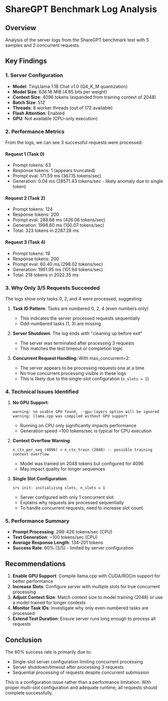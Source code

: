 # ShareGPT Benchmark Log Analysis

## Overview
Analysis of the server logs from the ShareGPT benchmark test with 5 samples and 2 concurrent requests.

## Key Findings

### 1. Server Configuration
- **Model**: TinyLlama 1.1B Chat v1.0 (Q4_K_M quantization)
- **Model Size**: 636.18 MiB (4.85 bits per weight)
- **Context Size**: 4096 tokens (expanded from training context of 2048)
- **Batch Size**: 512
- **Threads**: 8 worker threads (out of 172 available)
- **Flash Attention**: Enabled
- **GPU**: Not available (CPU-only execution)

### 2. Performance Metrics

From the logs, we can see 3 successful requests were processed:

#### Request 1 (Task 0)
- Prompt tokens: 63
- Response tokens: 1 (appears truncated)
- Prompt eval: 171.59 ms (367.15 tokens/sec)
- Generation: 0.04 ms (28571.43 tokens/sec - likely anomaly due to single token)

#### Request 2 (Task 2)
- Prompt tokens: 124
- Response tokens: 200
- Prompt eval: 288.68 ms (426.08 tokens/sec)
- Generation: 1998.60 ms (100.07 tokens/sec)
- Total: 323 tokens in 2287.28 ms

#### Request 3 (Task 4)
- Prompt tokens: 19
- Response tokens: 200
- Prompt eval: 60.40 ms (298.02 tokens/sec)
- Generation: 1961.95 ms (101.94 tokens/sec)
- Total: 218 tokens in 2022.35 ms

### 3. Why Only 3/5 Requests Succeeded

The logs show only tasks 0, 2, and 4 were processed, suggesting:

1. **Task ID Pattern**: Tasks are numbered 0, 2, 4 (even numbers only)
   - This indicates the server processed requests sequentially
   - Odd-numbered tasks (1, 3) are missing

2. **Server Shutdown**: The log ends with "cleaning up before exit"
   - The server was terminated after processing 3 requests
   - This matches the test timeout or completion logic

3. **Concurrent Request Handling**: With max_concurrent=2:
   - The server appears to be processing requests one at a time
   - No true concurrent processing visible in these logs
   - This is likely due to the single-slot configuration (`n_slots = 1`)

### 4. Technical Issues Identified

1. **No GPU Support**:
   ```
   warning: no usable GPU found, --gpu-layers option will be ignored
   warning: llama.cpp was compiled without GPU support
   ```
   - Running on CPU only significantly impacts performance
   - Generation speed ~100 tokens/sec is typical for CPU execution

2. **Context Overflow Warning**:
   ```
   n_ctx_per_seq (4096) > n_ctx_train (2048) -- possible training context overflow
   ```
   - Model was trained on 2048 tokens but configured for 4096
   - May impact quality for longer sequences

3. **Single Slot Configuration**:
   ```
   srv init: initializing slots, n_slots = 1
   ```
   - Server configured with only 1 concurrent slot
   - Explains why requests are processed sequentially
   - To handle concurrent requests, need to increase slot count

### 5. Performance Summary

- **Prompt Processing**: 298-426 tokens/sec (CPU)
- **Text Generation**: ~100 tokens/sec (CPU)
- **Average Response Length**: 134-201 tokens
- **Success Rate**: 60% (3/5) - limited by server configuration

## Recommendations

1. **Enable GPU Support**: Compile llama.cpp with CUDA/ROCm support for better performance
2. **Increase Slots**: Configure server with multiple slots for true concurrent processing
3. **Adjust Context Size**: Match context size to model training (2048) or use a model trained for longer contexts
4. **Monitor Task IDs**: Investigate why only even-numbered tasks are processed
5. **Extend Test Duration**: Ensure server runs long enough to process all requests

## Conclusion

The 60% success rate is primarily due to:
- Single-slot server configuration limiting concurrent processing
- Server shutdown/timeout after processing 3 requests
- Sequential processing of requests despite concurrent submission

This is a configuration issue rather than a performance limitation. With proper multi-slot configuration and adequate runtime, all requests should complete successfully.